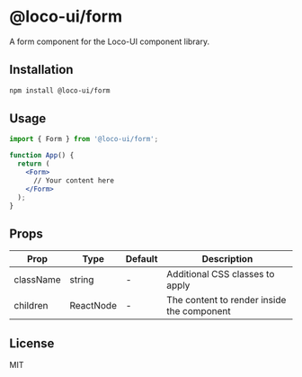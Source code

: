 # @loco-ui/form

A form component for the Loco-UI component library.

## Installation

```bash
npm install @loco-ui/form
```

## Usage

```jsx
import { Form } from '@loco-ui/form';

function App() {
  return (
    <Form>
      // Your content here
    </Form>
  );
}
```

## Props

| Prop | Type | Default | Description |
|------|------|---------|-------------|
| className | string | - | Additional CSS classes to apply |
| children | ReactNode | - | The content to render inside the component |

## License

MIT

